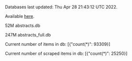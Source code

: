Databases last updated: Thu Apr 28 21:43:12 UTC 2022. 

Available [here](https://github.com/cbeauhilton/ash-db/releases).


52M	abstracts.db

247M	abstracts_full.db

Current number of items in db:
[{"count(*)": 93309}]

Current number of scraped items in db:
[{"count(*)": 25250}]
